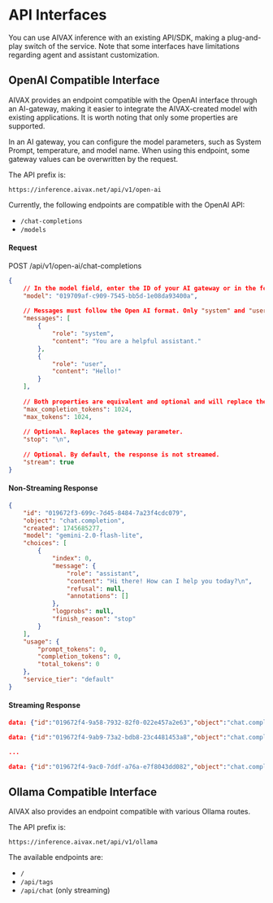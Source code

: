 # API Interfaces

You can use AIVAX inference with an existing API/SDK, making a plug-and-play switch of the service. Note that some interfaces have limitations regarding agent and assistant customization.

## OpenAI Compatible Interface

AIVAX provides an endpoint compatible with the OpenAI interface through an AI-gateway, making it easier to integrate the AIVAX-created model with existing applications. It is worth noting that only some properties are supported.

In an AI gateway, you can configure the model parameters, such as System Prompt, temperature, and model name. When using this endpoint, some gateway values can be overwritten by the request.

The API prefix is:

```text
https://inference.aivax.net/api/v1/open-ai
```

Currently, the following endpoints are compatible with the OpenAI API:

- `/chat-completions`
- `/models`

#### Request

<div class="request-item post">
    <span>POST</span>
    <span>
        /api/v1/open-ai/chat-completions
    </span>
</div>

```json
{
    // In the model field, enter the ID of your AI gateway or in the format "gateway-name:part-of-id"
    "model": "019709af-c909-7545-bb5d-1e08da93400a",
    
    // Messages must follow the Open AI format. Only "system" and "user" are supported as conversation "roles".
    "messages": [
        {
            "role": "system",
            "content": "You are a helpful assistant."
        },
        {
            "role": "user",
            "content": "Hello!"
        }
    ],
    
    // Both properties are equivalent and optional and will replace the maxCompletionTokens field if sent in the request.
    "max_completion_tokens": 1024,
    "max_tokens": 1024,
    
    // Optional. Replaces the gateway parameter.
    "stop": "\n",
    
    // Optional. By default, the response is not streamed.
    "stream": true
}
```

#### Non-Streaming Response

```json
{
    "id": "019672f3-699c-7d45-8484-7a23f4cdc079",
    "object": "chat.completion",
    "created": 1745685277,
    "model": "gemini-2.0-flash-lite",
    "choices": [
        {
            "index": 0,
            "message": {
                "role": "assistant",
                "content": "Hi there! How can I help you today?\n",
                "refusal": null,
                "annotations": []
            },
            "logprobs": null,
            "finish_reason": "stop"
        }
    ],
    "usage": {
        "prompt_tokens": 0,
        "completion_tokens": 0,
        "total_tokens": 0
    },
    "service_tier": "default"
}
```


#### Streaming Response

```json
data: {"id":"019672f4-9a58-7932-82f0-022e457a2e63","object":"chat.completion.chunk","created":1745685355,"model":"gemini-2.0-flash-lite","system_fingerprint":"fp_2i0nmn","choices":[{"index":0,"finish_reason":null,"delta":{"role":"assistant","content":"Hi"}}]}

data: {"id":"019672f4-9ab9-73a2-bdb8-23c4481453a8","object":"chat.completion.chunk","created":1745685355,"model":"gemini-2.0-flash-lite","system_fingerprint":"fp_ar1qol","choices":[{"index":0,"finish_reason":null,"delta":{"content":" there! How can I help you today?\n"}}]}

... 

data: {"id":"019672f4-9ac0-7ddf-a76a-e7f8043dd082","object":"chat.completion.chunk","created":1745685355,"model":"gemini-2.0-flash-lite","system_fingerprint":"fp_3e84ge","choices":[{"index":0,"finish_reason":"stop","delta":{}}]}
```

## Ollama Compatible Interface

AIVAX also provides an endpoint compatible with various Ollama routes.

The API prefix is:

```text
https://inference.aivax.net/api/v1/ollama
```

The available endpoints are:

- `/`
- `/api/tags`
- `/api/chat` (only streaming)